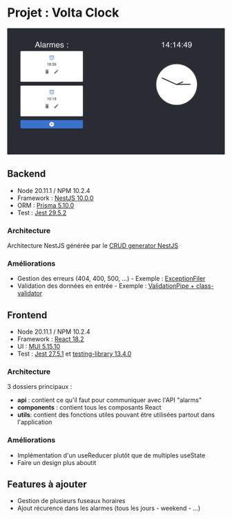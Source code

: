 # Projet : Volta Clock

![The San Juan Mountains are beautiful!](/screenshot/volta-clock.png "Volta Clock")


## Backend 
* Node 20.11.1 / NPM 10.2.4
* Framework : [NestJS 10.0.0](https://docs.nestjs.com)
* ORM : [Prisma 5.10.0](https://www.prisma.io)
* Test : [Jest 29.5.2](https://jestjs.io/docs/29.5/getting-started)
### Architecture
Architecture NestJS générée par le [CRUD generator NestJS](https://docs.nestjs.com/recipes/crud-generator#generating-a-new-resource)

### Améliorations
* Gestion des erreurs (404, 400, 500, ...) - Exemple : [ExceptionFiler](https://docs.nestjs.com/exception-filters#exception-filters-1)
* Validation des données en entrée - Exemple : [ValidationPipe + class-validator](https://docs.nestjs.com/techniques/validation)



## Frontend
* Node 20.11.1 / NPM 10.2.4
* Framework : [React 18.2](https://react.dev)
* UI : [MUI 5.15.10](https://mui.com)
* Test : [Jest 27.5.1](https://jest-archive-august-2023.netlify.app/docs/27.x/getting-started/) et [testing-library 13.4.0](https://testing-library.com)

### Architecture 
3 dossiers principaux : 
* **api** : contient ce qu'il faut pour communiquer avec l'API "alarms" 
* **components** : contient tous les composants React 
* **utils**: contient des fonctions utiles pouvant être utilisées partout dans l'application

### Améliorations
* Implémentation d'un useReducer plutôt que de multiples useState
* Faire un design plus aboutit

## Features à ajouter
* Gestion de plusieurs fuseaux horaires 
* Ajout récurence dans les alarmes (tous les jours - weekend - ...)
